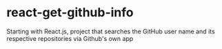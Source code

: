 # react-get-github-info
Starting with React.js, project that searches the GitHub user name and its respective repositories via Github's own app
